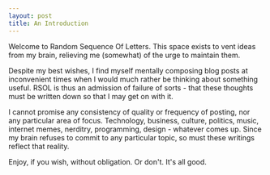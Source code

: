 ```yaml
---
layout: post
title: An Introduction
---
```


Welcome to Random Sequence Of Letters. This space exists to vent ideas from my brain, relieving me (somewhat) of the urge to maintain them. 

Despite my best wishes, I find myself mentally composing blog posts at inconvenient times when I would much rather be thinking about something useful. RSOL is thus an admission of failure of sorts - that these thoughts must be written down so that I may get on with it.

I cannot promise any consistency of quality or frequency of posting, nor any particular area of focus. Technology, business, culture, politics, music, internet memes, nerditry, programming, design - whatever comes up. Since my brain refuses to commit to any particular topic, so must these writings reflect that reality.

Enjoy, if you wish, without obligation. Or don't. It's all good.